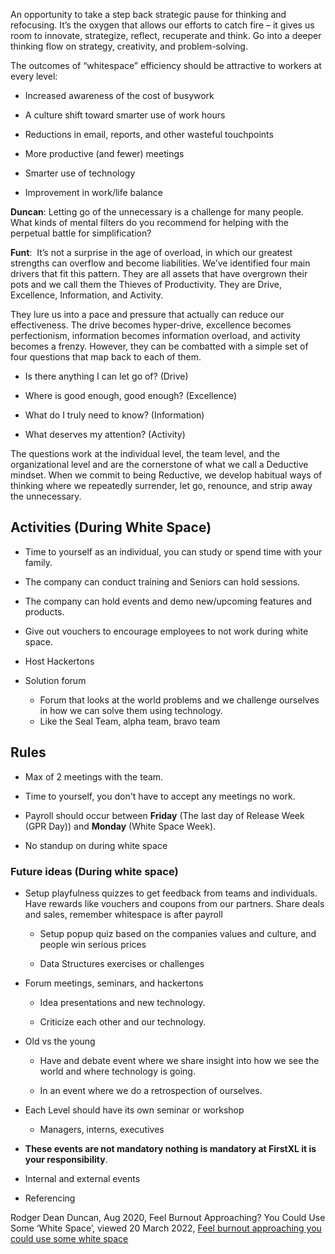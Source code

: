 An opportunity to take a step back strategic pause for thinking and refocusing. It’s the oxygen that allows our efforts to catch fire – it gives us room to innovate, strategize, reflect, recuperate and think. Go into a deeper thinking flow on strategy, creativity, and problem-solving.

The outcomes of “whitespace” efficiency should be attractive to workers at every level:

- Increased awareness of the cost of busywork

- A culture shift toward smarter use of work hours

- Reductions in email, reports, and other wasteful touchpoints

- More productive (and fewer) meetings

- Smarter use of technology

- Improvement in work/life balance

**Duncan**: Letting go of the unnecessary is a challenge for many people. What kinds of mental filters do you recommend for helping with the perpetual battle for simplification?

**Funt**:  It’s not a surprise in the age of overload, in which our greatest strengths can overflow and become liabilities. We’ve identified four main drivers that fit this pattern. They are all assets that have overgrown their pots and we call them the Thieves of Productivity. They are Drive, Excellence, Information, and Activity.

They lure us into a pace and pressure that actually can reduce our effectiveness. The drive becomes hyper-drive, excellence becomes perfectionism, information becomes information overload, and activity becomes a frenzy. However, they can be combatted with a simple set of four questions that map back to each of them.

- Is there anything I can let go of? (Drive)

- Where is good enough, good enough? (Excellence)

- What do I truly need to know? (Information)

- What deserves my attention? (Activity)

The questions work at the individual level, the team level, and the organizational level and are the cornerstone of what we call a Deductive mindset. When we commit to being Reductive, we develop habitual ways of thinking where we repeatedly surrender, let go, renounce, and strip away the unnecessary.

## Activities (During White Space)

- Time to yourself as an individual, you can study or spend time with your family.

- The company can conduct training and Seniors can hold sessions.

- The company can hold events and demo new/upcoming features and products.

- Give out vouchers to encourage employees to not work during white space.

- Host Hackertons

- Solution forum

  - Forum that looks at the world problems and we challenge ourselves in how we can solve them using technology.
  - Like the Seal Team, alpha team, bravo team

## Rules

- Max of 2 meetings with the team.

- Time to yourself, you don't have to accept any meetings no work.

- Payroll should occur between **Friday** (The last day of Release Week (GPR Day)) and **Monday** (White Space Week).

- No standup on during white space

### Future ideas (During white space)

- Setup playfulness quizzes to get feedback from teams and individuals. Have rewards like vouchers and coupons from our partners. Share deals and sales, remember whitespace is after payroll

  - Setup popup quiz based on the companies values and culture, and people win serious prices

  - Data Structures exercises or challenges

- Forum meetings, seminars, and hackertons

  - Idea presentations and new technology.

  - Criticize each other and our technology.

- Old vs the young

  - Have and debate event where we share insight into how we see the world and where technology is going.

  - In an event where we do a retrospection of ourselves.

- Each Level should have its own seminar or workshop

  - Managers, interns, executives

- **These events are not mandatory nothing is mandatory at FirstXL it is your responsibility**.

- Internal and external events

- Referencing

Rodger Dean Duncan, Aug 2020, Feel Burnout Approaching? You Could Use Some ‘White Space’, viewed 20 March 2022, [Feel burnout approaching you could use some white space](https://www.forbes.com/sites/rodgerdeanduncan/2020/08/11/feel-burnout-approaching-you-could-use-some-white-space/?sh=20eb47c51b0e)
